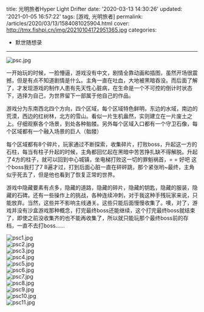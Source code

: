 title: 光明旅者Hyper Light Drifter
date: '2020-03-13 14:30:26'
updated: '2021-01-05 16:57:22'
tags: [游戏, 光明旅者]
permalink: /articles/2020/03/13/1584081025904.html
cover: http://tmx.fishpi.cn/img/20210104172951365.jpg
categories: 
- 默世随想录
---
![psc.jpg](http://tmx.fishpi.cn/img/20210104172951365.jpg)

一开始玩的时候，一脸懵逼，游戏没有中文，剧情全靠动画和插图，虽然开场很震撼，但是有点不知道剧情是什么。主角一直在吐血，大地被黑暗吞没。而后面了解了，才发现游戏的制作人患有先天性心脏病，在生命是一个不可控的倒计时状态下，选择为自己，为世界留下一部属于他自己的作品。

游戏分为东南西北四个方向，四个区域，每个区域特色鲜明，东边的水域，南边的荒漠，西边的红树林，北方的雪山。看似一片生机盎然，实则建立在一片废土之上。仔细观察各个场景，到处各种骷髅。另外每个区域入口都有一个守卫石像，每个区域都有一个融入场景的巨人（骷髅）

每个区域都有8个碎片，玩家通过不断探索，收集碎片，打败boss，升起这一方的石柱，每当有柱子升起的时候，主角都回忆起在黑暗中苦苦挣扎缺不得解脱。升起了4方的柱子，就可以回到中心城镇，坐电梯打败这一切的罪魁祸首，= = 好吧 这个boss我打了7 8遍才过，打到后面心脏一直在砰砰跳，那个紧张哟~最终，主角似乎死去了，但是他也看到了恢复正常的世界。

游戏中隐藏要素有点多，隐藏的道路，隐藏的碎片，隐藏的钥匙，隐藏的服装，隐藏的石碑。还有一些操作上的挑战，各种连续冲刺，对于我这种手残玩家来说，只能放弃。当然，这些并不影响主线通关。这些只能后面慢慢收集了。噢，对了，游戏并没有沙盒游戏那种概念，打完最终boss还能继续，这个打完最终boss就结束了，即使之前没收集齐的也不能再收集了，所以就只能玩那个最终boss前的存档，一直不去打boss……

![psc1.jpg](http://tmx.fishpi.cn/img/20210104173051834.jpg)
<br/>
![psc2.jpg](http://tmx.fishpi.cn/img/20210104173152600.jpg)
<br/>
![psc3.jpg](http://tmx.fishpi.cn/img/20210104173253350.jpg)
<br/>
![psc4.jpg](http://tmx.fishpi.cn/img/20210104173353787.jpg)
<br/>
![psc5.jpg](http://tmx.fishpi.cn/img/20210104173454178.jpg)
<br/>
![psc6.jpg](http://tmx.fishpi.cn/img/20210104173554646.jpg)
<br/>
![psc7.jpg](http://tmx.fishpi.cn/img/20210104173655037.jpg)
<br/>
![psc8.jpg](http://tmx.fishpi.cn/img/20210104173755240.jpg)
<br/>
![psc9.jpg](http://tmx.fishpi.cn/img/20210104173855709.jpg)
<br/>
![psc10.jpg](http://tmx.fishpi.cn/img/20210104173956053.jpg)
<br/>
![psc11.jpg](http://tmx.fishpi.cn/img/20210104174056303.jpg)

